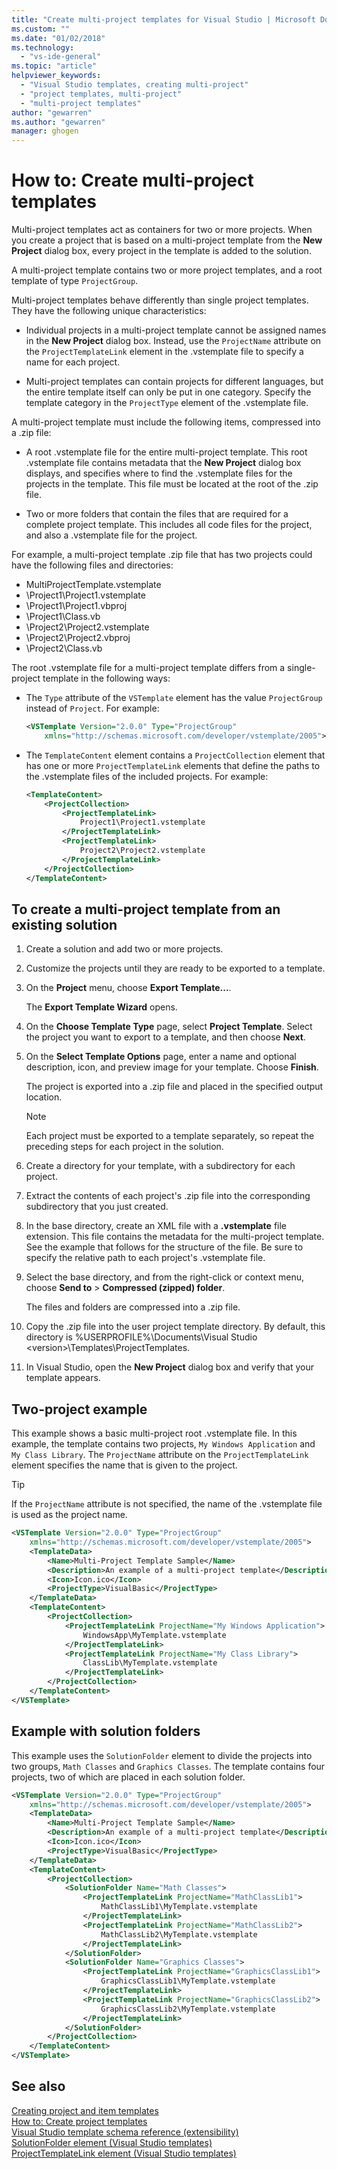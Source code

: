```yaml
---
title: "Create multi-project templates for Visual Studio | Microsoft Docs"
ms.custom: ""
ms.date: "01/02/2018"
ms.technology: 
  - "vs-ide-general"
ms.topic: "article"
helpviewer_keywords: 
  - "Visual Studio templates, creating multi-project"
  - "project templates, multi-project"
  - "multi-project templates"
author: "gewarren"
ms.author: "gewarren"
manager: ghogen
---
```

# How to: Create multi-project templates

Multi-project templates act as containers for two or more projects. When you create a project that is based on a multi-project template from the **New Project** dialog box, every project in the template is added to the solution.

A multi-project template contains two or more project templates, and a root template of type `ProjectGroup`.

Multi-project templates behave differently than single project templates. They have the following unique characteristics:

- Individual projects in a multi-project template cannot be assigned names in the **New Project** dialog box. Instead, use the `ProjectName` attribute on the `ProjectTemplateLink` element in the .vstemplate file to specify a name for each project.

- Multi-project templates can contain projects for different languages, but the entire template itself can only be put in one category. Specify the template category in the `ProjectType` element of the .vstemplate file.

A multi-project template must include the following items, compressed into a .zip file:

- A root .vstemplate file for the entire multi-project template. This root .vstemplate file contains metadata that the **New Project** dialog box displays, and specifies where to find the .vstemplate files for the projects in the template. This file must be located at the root of the .zip file.

- Two or more folders that contain the files that are required for a complete project template. This includes all code files for the project, and also a .vstemplate file for the project.

For example, a multi-project template .zip file that has two projects could have the following files and directories:

- MultiProjectTemplate.vstemplate
- \Project1\Project1.vstemplate
- \Project1\Project1.vbproj
- \Project1\Class.vb
- \Project2\Project2.vstemplate
- \Project2\Project2.vbproj
- \Project2\Class.vb

The root .vstemplate file for a multi-project template differs from a single-project template in the following ways:

- The `Type` attribute of the `VSTemplate` element has the value `ProjectGroup` instead of `Project`. For example:

    ```xml
    <VSTemplate Version="2.0.0" Type="ProjectGroup"
        xmlns="http://schemas.microsoft.com/developer/vstemplate/2005">
    ```

- The `TemplateContent` element contains a `ProjectCollection` element that has one or more `ProjectTemplateLink` elements that define the paths to the .vstemplate files of the included projects. For example:

    ```xml
    <TemplateContent>
        <ProjectCollection>
            <ProjectTemplateLink>
                Project1\Project1.vstemplate
            </ProjectTemplateLink>
            <ProjectTemplateLink>
                Project2\Project2.vstemplate
            </ProjectTemplateLink>
        </ProjectCollection>
    </TemplateContent>
    ```

## To create a multi-project template from an existing solution

1. Create a solution and add two or more projects.

1. Customize the projects until they are ready to be exported to a template.

1. On the **Project** menu, choose **Export Template...**.

   The **Export Template Wizard** opens.

1. On the **Choose Template Type** page, select **Project Template**. Select the project you want to export to a template, and then choose **Next**.

1. On the **Select Template Options** page, enter a name and optional description, icon, and preview image for your template. Choose **Finish**.

   The project is exported into a .zip file and placed in the specified output location.

   > [!NOTE]
   > Each project must be exported to a template separately, so repeat the preceding steps for each project in the solution.

1. Create a directory for your template, with a subdirectory for each project.

1. Extract the contents of each project's .zip file into the corresponding subdirectory that you just created.

1. In the base directory, create an XML file with a **.vstemplate** file extension. This file contains the metadata for the multi-project template. See the example that follows for the structure of the file. Be sure to specify the relative path to each project's .vstemplate file.

1. Select the base directory, and from the right-click or context menu, choose **Send to** > **Compressed (zipped) folder**.

   The files and folders are compressed into a .zip file.

1. Copy the .zip file into the user project template directory. By default, this directory is %USERPROFILE%\Documents\Visual Studio \<version\>\Templates\ProjectTemplates.

1. In Visual Studio, open the **New Project** dialog box and verify that your template appears.

## Two-project example

This example shows a basic multi-project root .vstemplate file. In this example, the template contains two projects, `My Windows Application` and `My Class Library`. The `ProjectName` attribute on the `ProjectTemplateLink` element specifies the name that is given to the project.

> [!TIP]
> If the `ProjectName` attribute is not specified, the name of the .vstemplate file is used as the project name.

```xml
<VSTemplate Version="2.0.0" Type="ProjectGroup"
    xmlns="http://schemas.microsoft.com/developer/vstemplate/2005">
    <TemplateData>
        <Name>Multi-Project Template Sample</Name>
        <Description>An example of a multi-project template</Description>
        <Icon>Icon.ico</Icon>
        <ProjectType>VisualBasic</ProjectType>
    </TemplateData>
    <TemplateContent>
        <ProjectCollection>
            <ProjectTemplateLink ProjectName="My Windows Application">
                WindowsApp\MyTemplate.vstemplate
            </ProjectTemplateLink>
            <ProjectTemplateLink ProjectName="My Class Library">
                ClassLib\MyTemplate.vstemplate
            </ProjectTemplateLink>
        </ProjectCollection>
    </TemplateContent>
</VSTemplate>
```

## Example with solution folders

This example uses the `SolutionFolder` element to divide the projects into two groups, `Math Classes` and `Graphics Classes`. The template contains four projects, two of which are placed in each solution folder.

```xml
<VSTemplate Version="2.0.0" Type="ProjectGroup"
    xmlns="http://schemas.microsoft.com/developer/vstemplate/2005">
    <TemplateData>
        <Name>Multi-Project Template Sample</Name>
        <Description>An example of a multi-project template</Description>
        <Icon>Icon.ico</Icon>
        <ProjectType>VisualBasic</ProjectType>
    </TemplateData>
    <TemplateContent>
        <ProjectCollection>
            <SolutionFolder Name="Math Classes">
                <ProjectTemplateLink ProjectName="MathClassLib1">
                    MathClassLib1\MyTemplate.vstemplate
                </ProjectTemplateLink>
                <ProjectTemplateLink ProjectName="MathClassLib2">
                    MathClassLib2\MyTemplate.vstemplate
                </ProjectTemplateLink>
            </SolutionFolder>
            <SolutionFolder Name="Graphics Classes">
                <ProjectTemplateLink ProjectName="GraphicsClassLib1">
                    GraphicsClassLib1\MyTemplate.vstemplate
                </ProjectTemplateLink>
                <ProjectTemplateLink ProjectName="GraphicsClassLib2">
                    GraphicsClassLib2\MyTemplate.vstemplate
                </ProjectTemplateLink>
            </SolutionFolder>
        </ProjectCollection>
    </TemplateContent>
</VSTemplate>
```

## See also

[Creating project and item templates](../ide/creating-project-and-item-templates.md)  
[How to: Create project templates](../ide/how-to-create-project-templates.md)  
[Visual Studio template schema reference (extensibility)](../extensibility/visual-studio-template-schema-reference.md)  
[SolutionFolder element (Visual Studio templates)](../extensibility/solutionfolder-element-visual-studio-templates.md)  
[ProjectTemplateLink element (Visual Studio templates)](../extensibility/projecttemplatelink-element-visual-studio-templates.md)
